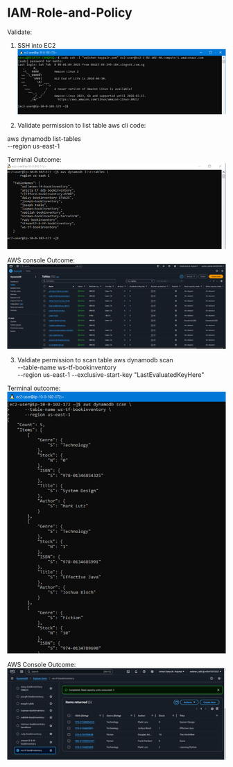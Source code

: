 # IAM-Role-and-Policy

Validate:
1. SSH into EC2
![alt text](image.png)

2. Validate permission to list table
aws cli code:

aws dynamodb list-tables \
    --region us-east-1

Terminal Outcome:
![alt text](image-1.png)

AWS console Outcome:
![alt text](image-2.png)

3. Valdiate permission to scan table
aws dynamodb scan \
     --table-name ws-tf-bookinventory \
     --region us-east-1
     --exclusive-start-key "LastEvaluatedKeyHere"

Terminal outcome:
![alt text](image-3.png)

AWS Console Outcome:
![alt text](image-4.png)


